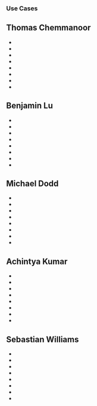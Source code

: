 ### Use Cases

## Thomas Chemmanoor
* 
* 
*
*
* 
* 
*
*
## Benjamin Lu
* 
* 
*
*
* 
* 
*
*

## Michael Dodd
* 
* 
*
*
* 
* 
*
*

## Achintya Kumar
* 
* 
*
*
* 
* 
*
*

## Sebastian Williams
* 
* 
*
*
* 
* 
*
*